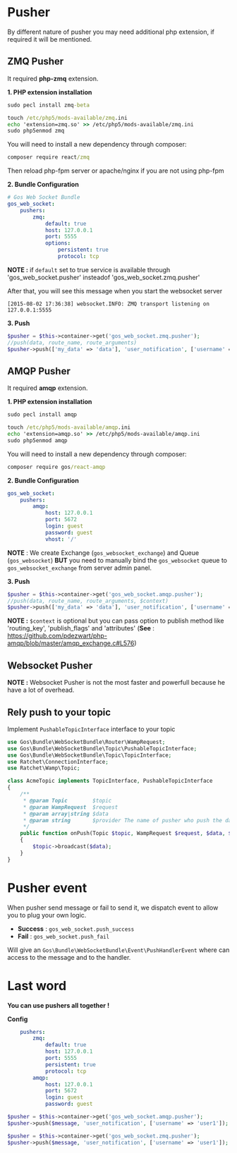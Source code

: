 # Pusher

By different nature of pusher you may need additional php extension, if required it will be mentioned.
 
## ZMQ Pusher

It required **php-zmq** extension. 

**1. PHP extension installation** 

```cmd
sudo pecl install zmq-beta
```

```cmd
touch /etc/php5/mods-available/zmq.ini
echo 'extension=zmq.so' >> /etc/php5/mods-available/zmq.ini
sudo php5enmod zmq
```

You will need to install a new dependency through composer:

```cmd
composer require react/zmq
```

Then reload php-fpm server or apache/nginx if you are not using php-fpm

**2. Bundle Configuration**

```yaml
# Gos Web Socket Bundle
gos_web_socket:
    pushers:
        zmq:
            default: true
            host: 127.0.0.1
            port: 5555
            options:
                persistent: true
                protocol: tcp
```

**NOTE :** if `default` set to true service is available through 'gos_web_socket.pusher' insteadof 'gos_web_socket.zmq.pusher'

After that, you will see this message when you start the websocket server

```text
[2015-08-02 17:36:38] websocket.INFO: ZMQ transport listening on 127.0.0.1:5555
```

**3. Push**

```php
$pusher = $this->container->get('gos_web_socket.zmq.pusher');
//push(data, route_name, route_arguments)
$pusher->push(['my_data' => 'data'], 'user_notification', ['username' => 'user1']);
```

## AMQP Pusher

It required **amqp** extension. 

**1. PHP extension installation** 

```cmd
sudo pecl install amqp
```

```cmd
touch /etc/php5/mods-available/amqp.ini
echo 'extension=amqp.so' >> /etc/php5/mods-available/amqp.ini
sudo php5enmod amqp
```

You will need to install a new dependency through composer:

```cmd
composer require gos/react-amqp
```

**2. Bundle Configuration**

```yml
gos_web_socket:
    pushers:
        amqp:
            host: 127.0.0.1
            port: 5672
            login: guest
            password: guest
            vhost: '/'
```

**NOTE** : We create Exchange (`gos_websocket_exchange`) and Queue (`gos_websocket`) **BUT** you need to manually bind the `gos_websocket` queue to `gos_websocket_exchange` from server admin panel.

**3. Push**

```php
$pusher = $this->container->get('gos_web_socket.amqp.pusher');
//push(data, route_name, route_arguments, $context)
$pusher->push(['my_data' => 'data'], 'user_notification', ['username' => 'user1', $context]);
```

**NOTE :** `$context` is optional but you can pass option to publish method like 'routing_key', 'publish_flags' and 'attributes' (**See** : https://github.com/pdezwart/php-amqp/blob/master/amqp_exchange.c#L576) 
## Websocket Pusher

**NOTE :** Websocket Pusher is not the most faster and powerfull because he have a lot of overhead.

## Rely push to your topic

Implement `PushableTopicInterface` interface to your topic 
```php
use Gos\Bundle\WebSocketBundle\Router\WampRequest;
use Gos\Bundle\WebSocketBundle\Topic\PushableTopicInterface;
use Gos\Bundle\WebSocketBundle\Topic\TopicInterface;
use Ratchet\ConnectionInterface;
use Ratchet\Wamp\Topic;

class AcmeTopic implements TopicInterface, PushableTopicInterface
{
    /**
     * @param Topic        $topic
     * @param WampRequest  $request
     * @param array|string $data
     * @param string       $provider The name of pusher who push the data
     */
    public function onPush(Topic $topic, WampRequest $request, $data, $provider)
    {
        $topic->broadcast($data);
    }
}
```

# Pusher event

When pusher send message or fail to send it, we dispatch event to allow you to plug your own logic.

- **Success** : `gos_web_socket.push_success`
- **Fail** : `gos_web_socket.push_fail`

Will give an `Gos\Bundle\WebSocketBundle\Event\PushHandlerEvent` where can access to the message and to the handler.

# Last word

**You can use pushers all together !**

**Config**

```yml
    pushers:
        zmq:
            default: true
            host: 127.0.0.1
            port: 5555
            persistent: true
            protocol: tcp
        amqp:
            host: 127.0.0.1
            port: 5672
            login: guest
            password: guest
```

```php
$pusher = $this->container->get('gos_web_socket.amqp.pusher');
$pusher->push($message, 'user_notification', ['username' => 'user1']);

$pusher = $this->container->get('gos_web_socket.zmq.pusher');
$pusher->push($message, 'user_notification', ['username' => 'user1']);
```
